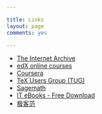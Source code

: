 ```yaml
---

title: Links
layout: page
comments: yes

---
```


<ul>
<li><a href="https://archive.org" target="_blank">The Internet Archive</a>
<li><a href="https://www.edx.org"target="_blank">edX online courses</a>
<li><a href="https://www.coursera.org" target="_blank">Coursera</a>
<li><a href="https://www.tug.org" target="_blan"k>TeX Users Group (TUG)</a>
<li><a href="http://www.sagemath.org" target="_blank">Sagemath</a>
<li><a href="http://it-ebooks.info/" target="_blank">IT eBooks - Free Download</a>
<li><a href="http://www.geekfan.net" target="_blank">极客范</a>
</ul>
